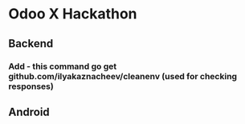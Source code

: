 # Odoo X Hackathon
## Backend
### Add - this command go get github.com/ilyakaznacheev/cleanenv (used for checking responses)
## Android
